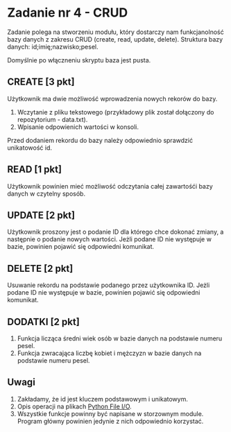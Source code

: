# Zadanie nr 4 - CRUD

Zadanie polega na stworzeniu modułu, który dostarczy nam funkcjanolność bazy danych z zakresu CRUD (create, read, update, delete). Struktura bazy danych:
id;imię;nazwisko;pesel.

Domyślnie po włączneniu skryptu baza jest pusta.
## CREATE [3 pkt]
Użytkownik ma dwie możliwość wprowadzenia nowych rekorów do bazy.
1. Wczytanie z pliku tekstowego (przykładowy plik został dołączony do repozytorium - data.txt).
2. Wpisanie odpowienich wartości w konsoli.

Przed dodaniem rekordu do bazy należy odpowiednio sprawdzić unikatowość id.

## READ [1 pkt]
Użytkownik powinien mieć możliwość odczytania całej zawartośći bazy danych w czytelny sposób.

## UPDATE [2 pkt]
Użytkownik proszony jest o podanie ID dla którego chce dokonać zmiany, a następnie o podanie nowych wartości. Jeżli podane ID nie występuje w bazie, powinien pojawić się odpowiedni komunikat.

## DELETE [2 pkt]
Usuwanie rekordu na podstawie podanego przez użytkownika ID. Jeżli podane ID nie występuje w bazie, powinien pojawić się odpowiedni komunikat.

## DODATKI [2 pkt]
1. Funkcja licząca średni wiek osób w bazie danych na podstawie numeru pesel.
2. Funkcja zwracająca liczbę kobiet i mężczyzn w bazie danych na podstawie numeru pesel.

## Uwagi
1. Zakładamy, że id jest kluczem podstawowym i unikatowym.
2. Opis operacji na plikach [Python File I/O](https://www.programiz.com/python-programming/file-operation).
3. Wszystkie funkcje powinny być napisane w storzownym module. Program główny powinien jedynie z nich odpowiednio korzystać.
